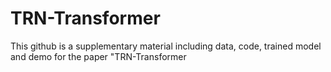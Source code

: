 # TRN-Transformer
This github is a supplementary material including data, code, trained model and demo for the paper "TRN-Transformer
